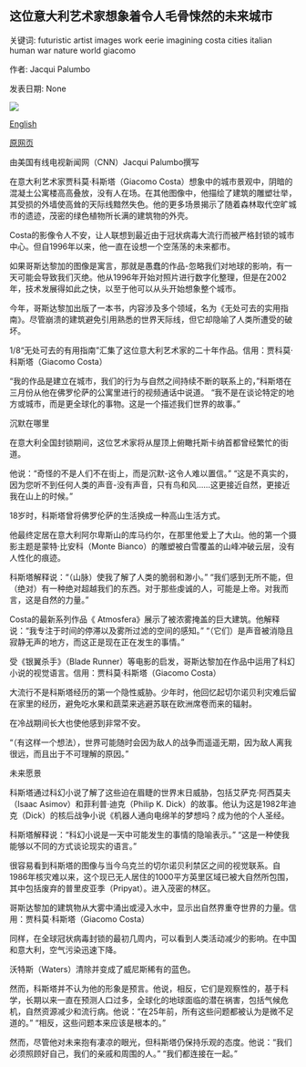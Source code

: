 ## 这位意大利艺术家想象着令人毛骨悚然的未来城市

关键词: futuristic artist images work eerie imagining costa cities italian human war nature world giacomo

作者: Jacqui Palumbo

发表日期: None

![](https://cdn.cnn.com/cnnnext/dam/assets/200327161722-04-giacomo-costa-architecture-story-restricted-super-tease.jpg)

[English](The%20Italian%20artist%20imagining%20eerie%20futuristic%20cities.md)

[原网页](https://edition.cnn.com/style/article/giacomo-costa-art-architecture/index.html)

由美国有线电视新闻网（CNN）Jacqui Palumbo撰写

在意大利艺术家贾科莫·科斯塔（Giacomo Costa）想象中的城市景观中，阴暗的混凝土公寓楼高高叠放，没有人在场。在其他图像中，他描绘了建筑的雕塑壮举，其受损的外墙使高耸的天际线黯然失色。他的更多场景揭示了随着森林取代空旷城市的遗迹，茂密的绿色植物所长满的建筑物的外壳。

Costa的影像令人不安，让人联想到最近由于冠状病毒大流行而被严格封锁的城市中心。但自1996年以来，他一直在设想一个空荡荡的未来都市。

如果哥斯达黎加的图像是寓言，那就是愚蠢的作品-忽略我们对地球的影响，有一天可能会导致我们灭绝。他从1996年开始对照片进行数字化整理，但是在2002年，技术发展得如此之快，以至于他可以从头开始想象整个城市。

今年，哥斯达黎加出版了一本书，内容涉及多个领域，名为《无处可去的实用指南》。尽管崩溃的建筑避免引用熟悉的世界天际线，但它却隐喻了人类所遭受的破坏。















1/8“无处可去的有用指南”汇集了这位意大利艺术家的二十年作品。信用：贾科莫·科斯塔（Giacomo Costa）

“我的作品是建立在城市，我们的行为与自然之间持续不断的联系上的，”科斯塔在三月份从他在佛罗伦萨的公寓里进行的视频通话中说道。 “我不是在谈论特定的地方或城市，而是更全球化的事物。这是一个描述我们世界的故事。”

沉默在哪里

在意大利全国封锁期间，这位艺术家将从屋顶上俯瞰托斯卡纳首都曾经繁忙的街道。

他说：“奇怪的不是人们不在街上，而是沉默-这令人难以置信。” “这是不真实的，因为您听不到任何人类的声音-没有声音，只有鸟和风……这更接近自然，更接近我在山上的时候。”

18岁时，科斯塔曾将佛罗伦萨的生活换成一种高山生活方式。

他最终定居在意大利阿尔卑斯山的库马约尔，在那里他爱上了大山。他的第一个摄影主题是蒙特·比安科（Monte Bianco）的雕塑被白雪覆盖的山峰冲破云层，没有人性化的痕迹。

科斯塔解释说：“（山脉）使我了解了人类的脆弱和渺小。” “我们感到无所不能，但（绝对）有一种绝对超越我们的东西。对于那些虔诚的人，可能是上帝。对我而言，这是自然的力量。”

Costa的最新系列作品《 Atmosfera》展示了被浓雾掩盖的巨大建筑。他解释说：“我专注于时间的停滞以及雾所过滤的空间的感知。” “（它们）是声音被消隐且寂静无声的地方，而这正是现在正在发生的事情。”

受《银翼杀手》（Blade Runner）等电影的启发，哥斯达黎加在作品中运用了科幻小说的视觉语言。信用：贾科莫·科斯塔（Giacomo Costa）

大流行不是科斯塔经历的第一个隐性威胁。少年时，他回忆起切尔诺贝利灾难后留在家里的经历，避免吃水果和蔬菜来逃避苏联在欧洲席卷而来的辐射。

在冷战期间长大也使他感到非常不安。

“（有这样一个想法），世界可能随时会因为敌人的战争而遥遥无期，因为敌人离我很远，而且出于不可理解的原因。”

未来愿景

科斯塔通过科幻小说了解了这些迫在眉睫的世界末日威胁，包括艾萨克·阿西莫夫（Isaac Asimov）和菲利普·迪克（Philip K. Dick）的故事。他认为这是1982年迪克（Dick）的核后战争小说《机器人通向电绵羊的梦想吗？成为他的个人圣经。

科斯塔解释说：“科幻小​​说是一天中可能发生的事情的隐喻表示。” “这是一种使我能够以不同的方式谈论现实的语言。”

很容易看到科斯塔的图像与当今乌克兰的切尔诺贝利禁区之间的视觉联系。自1986年核灾难以来，这个现已无人居住的1000平方英里区域已被大自然所包围，其中包括废弃的普里皮亚季（Pripyat）。进入茂密的林区。

哥斯达黎加的建筑物从大雾中涌出或浸入水中，显示出自然界重夺世界的力量。信用：贾科莫·科斯塔（Giacomo Costa）

同样，在全球冠状病毒封锁的最初几周内，可以看到人类活动减少的影响。在中国和意大利，空气污染迅速下降。

沃特斯（Waters）清除并变成了威尼斯稀有的蓝色。

然而，科斯塔并不认为他的形象是预言。他说，相反，它们是观察性的，基于科学，长期以来一直在预测人口过多，全球化的地球面临的潜在祸害，包括气候危机，自然资源减少和流行病。他说：“在25年前，所有这些问题都被认为是微不足道的。” “相反，这些问题本来应该是根本的。”

然而，尽管他对未来抱有凄凉的眼光，但科斯塔仍保持乐观的态度。他说：“我们必须照顾好自己，我们的亲戚和周围的人。” “我们都连接在一起。”